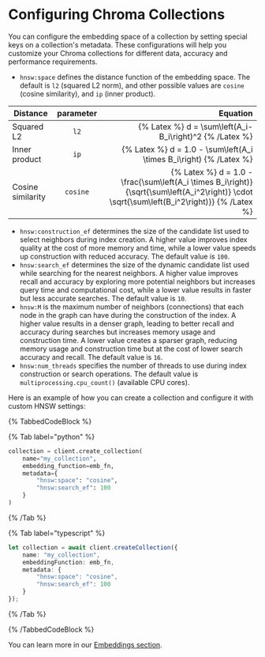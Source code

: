 # Configuring Chroma Collections

You can configure the embedding space of a collection by setting special keys on a collection's metadata. These configurations will help you customize your Chroma collections for different data, accuracy and performance requirements.

* `hnsw:space` defines the distance function of the embedding space. The default is `l2` (squared L2 norm), and other possible values are `cosine` (cosine similarity), and `ip` (inner product).

| Distance          | parameter |                                                                                                                                                   Equation |
| ----------------- | :-------: |-----------------------------------------------------------------------------------------------------------------------------------------------------------:|
| Squared L2        |   `l2`    |                                                                                                {% Latex %} d =  \\sum\\left(A_i-B_i\\right)^2 {% /Latex %} |
| Inner product     |   `ip`    |                                                                                     {% Latex %} d = 1.0 - \\sum\\left(A_i \\times B_i\\right) {% /Latex %} |
| Cosine similarity | `cosine`  | {% Latex %} d = 1.0 - \\frac{\\sum\\left(A_i \\times B_i\\right)}{\\sqrt{\\sum\\left(A_i^2\\right)} \\cdot \\sqrt{\\sum\\left(B_i^2\\right)}} {% /Latex %} |

* `hnsw:construction_ef` determines the size of the candidate list used to select neighbors during index creation. A higher value improves index quality at the cost of more memory and time, while a lower value speeds up construction with reduced accuracy. The default value is `100`.
* `hnsw:search_ef` determines the size of the dynamic candidate list used while searching for the nearest neighbors. A higher value improves recall and accuracy by exploring more potential neighbors but increases query time and computational cost, while a lower value results in faster but less accurate searches. The default value is `10`.
* `hnsw:M` is the maximum number of neighbors (connections) that each node in the graph can have during the construction of the index. A higher value results in a denser graph, leading to better recall and accuracy during searches but increases memory usage and construction time. A lower value creates a sparser graph, reducing memory usage and construction time but at the cost of lower search accuracy and recall. The default value is `16`.
* `hnsw:num_threads` specifies the number of threads to use during index construction or search operations. The default value is `multiprocessing.cpu_count()` (available CPU cores).

Here is an example of how you can create a collection and configure it with custom HNSW settings:

{% TabbedCodeBlock %}

{% Tab label="python" %}
```python
collection = client.create_collection(
    name="my_collection", 
    embedding_function=emb_fn,
    metadata={
        "hnsw:space": "cosine",
        "hnsw:search_ef": 100
    }
)
```
{% /Tab %}

{% Tab label="typescript" %}
```typescript
let collection = await client.createCollection({
    name: "my_collection",
    embeddingFunction: emb_fn,
    metadata: {
        "hnsw:space": "cosine",
        "hnsw:search_ef": 100
    }
});
```
{% /Tab %}

{% /TabbedCodeBlock %}

You can learn more in our [Embeddings section](../embeddings/embedding-functions).